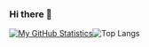 ### Hi there 👋


[![My GitHub Statistics](https://github-readme-stats.vercel.app/api?username=paolosalvatori)](https://github.com/paolosalvatori/github-readme-stats)![Top Langs](https://github-readme-stats.vercel.app/api/top-langs/?username=anuraghazra&layout=compact)

<!--
**paolosalvatori/paolosalvatori** is a ✨ _special_ ✨ repository because its `README.md` (this file) appears on your GitHub profile.

Here are some ideas to get you started:

- 🔭 I’m currently working on ...
- 🌱 I’m currently learning ...
- 👯 I’m looking to collaborate on ...
- 🤔 I’m looking for help with ...
- 💬 Ask me about ...
- 📫 How to reach me: ...
- 😄 Pronouns: ...
- ⚡ Fun fact: ...
-->
